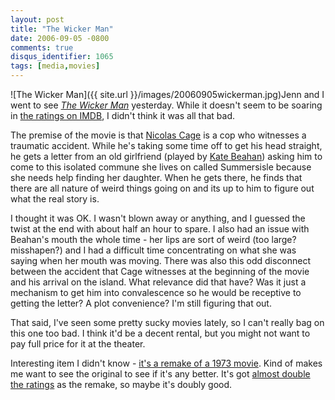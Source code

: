 ```yaml
---
layout: post
title: "The Wicker Man"
date: 2006-09-05 -0800
comments: true
disqus_identifier: 1065
tags: [media,movies]
---
```

![The Wicker
Man]({{ site.url }}/images/20060905wickerman.jpg)Jenn
and I went to see [*The Wicker
Man*](http://us.imdb.com/title/tt0450345/) yesterday. While it doesn't
seem to be soaring in [the ratings on
IMDB](http://us.imdb.com/title/tt0450345/ratings), I didn't think it was
all that bad.

 The premise of the movie is that [Nicolas
Cage](http://us.imdb.com/name/nm0000115/) is a cop who witnesses a
traumatic accident. While he's taking some time off to get his head
straight, he gets a letter from an old girlfriend (played by [Kate
Beahan](http://us.imdb.com/name/nm0063571/)) asking him to come to this
isolated commune she lives on called Summersisle because she needs help
finding her daughter. When he gets there, he finds that there are all
nature of weird things going on and its up to him to figure out what the
real story is.

 I thought it was OK. I wasn't blown away or anything, and I guessed the
twist at the end with about half an hour to spare. I also had an issue
with Beahan's mouth the whole time - her lips are sort of weird (too
large? misshapen?) and I had a difficult time concentrating on what she
was saying when her mouth was moving. There was also this odd disconnect
between the accident that Cage witnesses at the beginning of the movie
and his arrival on the island. What relevance did that have? Was it just
a mechanism to get him into convalescence so he would be receptive to
getting the letter? A plot convenience? I'm still figuring that out.

 That said, I've seen some pretty sucky movies lately, so I can't really
bag on this one too bad. I think it'd be a decent rental, but you might
not want to pay full price for it at the theater.

 Interesting item I didn't know - [it's a remake of a 1973
movie](http://us.imdb.com/title/tt0070917/). Kind of makes me want to
see the original to see if it's any better. It's got [almost double the
ratings](http://us.imdb.com/title/tt0070917/ratings) as the remake, so
maybe it's doubly good.
